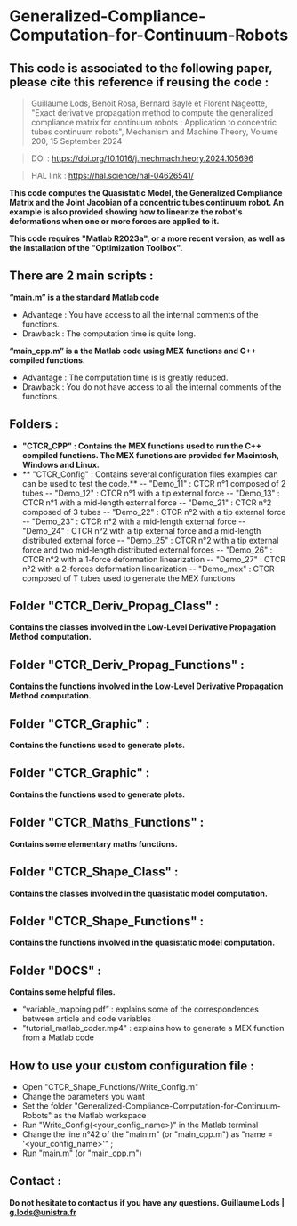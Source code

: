 # Generalized-Compliance-Computation-for-Continuum-Robots

## This code is associated to the following paper, please cite this reference if reusing the code :

> Guillaume Lods, Benoit Rosa, Bernard Bayle et Florent Nageotte, "Exact derivative propagation method to compute the generalized compliance matrix for continuum robots : Application to concentric tubes continuum robots", Mechanism and Machine Theory, Volume 200, 15 September 2024

> DOI : https://doi.org/10.1016/j.mechmachtheory.2024.105696

> HAL link : https://hal.science/hal-04626541/

**This code computes the Quasistatic Model, the Generalized Compliance Matrix and the Joint Jacobian of a concentric tubes continuum robot. An example is also provided showing how to linearize the robot's deformations when one or more forces are applied to it.**

**This code requires "Matlab R2023a", or a more recent version, as well as the installation of the "Optimization Toolbox".**

## There are 2 main scripts : 
**“main.m” is a the standard Matlab code**
- Advantage : You have access to all the internal comments of the functions.
- Drawback  : The computation time is quite long.

**“main_cpp.m” is a the Matlab code using MEX functions and C++ compiled functions.**
- Advantage : The computation time is is greatly reduced.
- Drawback  : You do not have access to all the internal comments of the functions.

## Folders :

- **"CTCR_CPP" : Contains the MEX functions used to run the C++ compiled functions. The MEX functions are provided for Macintosh, Windows and Linux.**
- ** "CTCR_Config" : Contains several configuration files examples can can be used to test the code.**
-- "Demo_11"  : CTCR n°1 composed of 2 tubes
-- "Demo_12"  : CTCR n°1 with a tip external force
-- "Demo_13"  : CTCR n°1 with a mid-length external force
-- "Demo_21"  : CTCR n°2 composed of 3 tubes
-- "Demo_22"  : CTCR n°2 with a tip external force
-- "Demo_23"  : CTCR n°2 with a mid-length external force
-- "Demo_24"  : CTCR n°2 with a tip external force and a mid-length distributed external force
-- "Demo_25"  : CTCR n°2 with a tip external force and two mid-length distributed external forces
-- "Demo_26"  : CTCR n°2 with a 1-force deformation linearization
-- "Demo_27"  : CTCR n°2 with a 2-forces deformation linearization
-- "Demo_mex" : CTCR composed of T tubes used to generate the MEX functions

## Folder "CTCR_Deriv_Propag_Class" :
**Contains the classes involved in the Low-Level Derivative Propagation Method computation.**

## Folder "CTCR_Deriv_Propag_Functions" :
**Contains the functions involved in the Low-Level Derivative Propagation Method computation.**

## Folder "CTCR_Graphic" :
**Contains the functions used to generate plots.**

## Folder "CTCR_Graphic" :
**Contains the functions used to generate plots.**

## Folder "CTCR_Maths_Functions" :
**Contains some elementary maths functions.**

## Folder "CTCR_Shape_Class" :
**Contains the classes involved in the quasistatic model computation.**

## Folder "CTCR_Shape_Functions" :
**Contains the functions involved in the quasistatic model computation.**

## Folder "DOCS" :
**Contains some helpful files.**
- “variable_mapping.pdf”      : explains some of the correspondences between article and code variables
- "tutorial_matlab_coder.mp4" : explains how to generate a MEX function from a Matlab code

## How to use your custom configuration file : 
- Open "CTCR_Shape_Functions/Write_Config.m"
- Change the parameters you want
- Set the folder "Generalized-Compliance-Computation-for-Continuum-Robots" as the Matlab workspace
- Run "Write_Config(<your_config_name>)" in the Matlab terminal
- Change the line n°42 of the "main.m" (or "main_cpp.m") as "name = '<your_config_name>'" ;
- Run "main.m" (or "main_cpp.m")

## Contact : 
**Do not hesitate to contact us if you have any questions.**
**Guillaume Lods | g.lods@unistra.fr**

